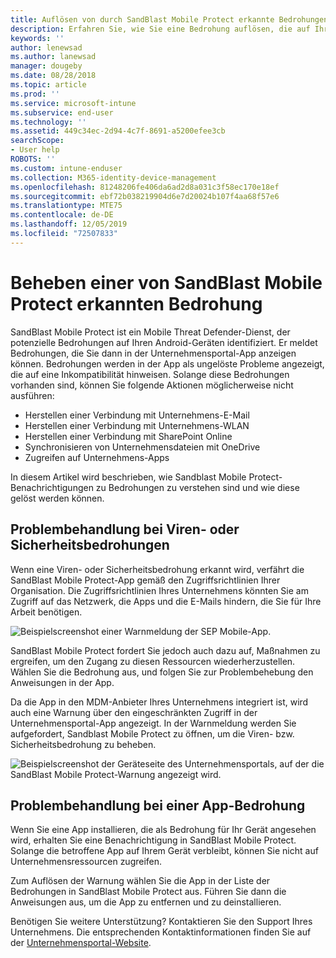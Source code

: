 ```yaml
---
title: Auflösen von durch SandBlast Mobile Protect erkannte Bedrohungen für Android | Microsoft-Dokumentation
description: Erfahren Sie, wie Sie eine Bedrohung auflösen, die auf Ihrem Android-Gerät von der SandBlast Mobile Protect-App gefunden wurde.
keywords: ''
author: lenewsad
ms.author: lanewsad
manager: dougeby
ms.date: 08/28/2018
ms.topic: article
ms.prod: ''
ms.service: microsoft-intune
ms.subservice: end-user
ms.technology: ''
ms.assetid: 449c34ec-2d94-4c7f-8691-a5200efee3cb
searchScope:
- User help
ROBOTS: ''
ms.custom: intune-enduser
ms.collection: M365-identity-device-management
ms.openlocfilehash: 81248206fe406da6ad2d8a031c3f58ec170e18ef
ms.sourcegitcommit: ebf72b038219904d6e7d20024b107f4aa68f57e6
ms.translationtype: MTE75
ms.contentlocale: de-DE
ms.lasthandoff: 12/05/2019
ms.locfileid: "72507833"
---
```

# <a name="resolve-a-threat-found-by-sandblast-mobile-protect"></a>Beheben einer von SandBlast Mobile Protect erkannten Bedrohung

SandBlast Mobile Protect ist ein Mobile Threat Defender-Dienst, der potenzielle Bedrohungen auf Ihren Android-Geräten identifiziert. Er meldet Bedrohungen, die Sie dann in der Unternehmensportal-App anzeigen können. Bedrohungen werden in der App als ungelöste Probleme angezeigt, die auf eine Inkompatibilität hinweisen. Solange diese Bedrohungen vorhanden sind, können Sie folgende Aktionen möglicherweise nicht ausführen:   

* Herstellen einer Verbindung mit Unternehmens-E-Mail
* Herstellen einer Verbindung mit Unternehmens-WLAN
* Herstellen einer Verbindung mit SharePoint Online
* Synchronisieren von Unternehmensdateien mit OneDrive
* Zugreifen auf Unternehmens-Apps

In diesem Artikel wird beschrieben, wie Sandblast Mobile Protect-Benachrichtigungen zu Bedrohungen zu verstehen sind und wie diese gelöst werden können.  

## <a name="troubleshoot-virus-or-security-threat"></a>Problembehandlung bei Viren- oder Sicherheitsbedrohungen  
Wenn eine Viren- oder Sicherheitsbedrohung erkannt wird, verfährt die SandBlast Mobile Protect-App gemäß den Zugriffsrichtlinien Ihrer Organisation. Die Zugriffsrichtlinien Ihres Unternehmens könnten Sie am Zugriff auf das Netzwerk, die Apps und die E-Mails hindern, die Sie für Ihre Arbeit benötigen.  

![Beispielscreenshot einer Warnmeldung der SEP Mobile-App.](./media/skycure-list-of-potential-issues-android.png)  

SandBlast Mobile Protect fordert Sie jedoch auch dazu auf, Maßnahmen zu ergreifen, um den Zugang zu diesen Ressourcen wiederherzustellen. Wählen Sie die Bedrohung aus, und folgen Sie zur Problembehebung den Anweisungen in der App.

Da die App in den MDM-Anbieter Ihres Unternehmens integriert ist, wird auch eine Warnung über den eingeschränkten Zugriff in der Unternehmensportal-App angezeigt. In der Warnmeldung werden Sie aufgefordert, Sandblast Mobile Protect zu öffnen, um die Viren- bzw. Sicherheitsbedrohung zu beheben.

  ![Beispielscreenshot der Geräteseite des Unternehmensportals, auf der die SandBlast Mobile Protect-Warnung angezeigt wird.](./media/CP-lookout-virus-banner-1808.png)  

## <a name="troubleshoot-an-app-threat"></a>Problembehandlung bei einer App-Bedrohung  

Wenn Sie eine App installieren, die als Bedrohung für Ihr Gerät angesehen wird, erhalten Sie eine Benachrichtigung in SandBlast Mobile Protect. Solange die betroffene App auf Ihrem Gerät verbleibt, können Sie nicht auf Unternehmensressourcen zugreifen.  

Zum Auflösen der Warnung wählen Sie die App in der Liste der Bedrohungen in SandBlast Mobile Protect aus. Führen Sie dann die Anweisungen aus, um die App zu entfernen und zu deinstallieren.     

Benötigen Sie weitere Unterstützung? Kontaktieren Sie den Support Ihres Unternehmens. Die entsprechenden Kontaktinformationen finden Sie auf der [Unternehmensportal-Website](https://go.microsoft.com/fwlink/?linkid=2010980).
